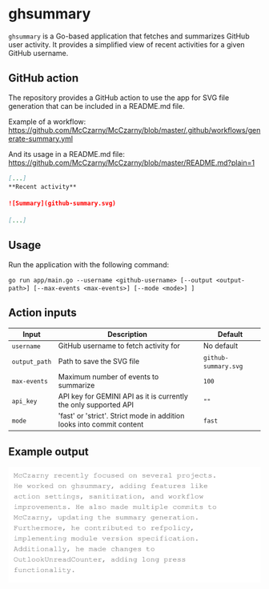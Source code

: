 # ghsummary

`ghsummary` is a Go-based application that fetches and summarizes GitHub user activity. It provides a simplified view of recent activities for a given GitHub username.

## GitHub action

The repository provides a GitHub action to use the app for SVG file generation that can be included in a README.md file.

Example of a workflow:
https://github.com/McCzarny/McCzarny/blob/master/.github/workflows/generate-summary.yml

And its usage in a README.md file:
https://github.com/McCzarny/McCzarny/blob/master/README.md?plain=1

```markdown
[...]
**Recent activity**

![Summary](github-summary.svg)

[...]
```

## Usage

Run the application with the following command:
```shell
go run app/main.go --username <github-username> [--output <output-path>] [--max-events <max-events>] [--mode <mode>] ]
```

## Action inputs
| Input         | Description                                                           | Default              |
|---------------|-----------------------------------------------------------------------|----------------------|
| `username`    | GitHub username to fetch activity for                                 | No default           |
| `output_path` | Path to save the SVG file                                             | `github-summary.svg` |
| `max-events`  | Maximum number of events to summarize                                 | `100`                |
| `api_key`     | API key for GEMINI API as it is currently the only supported API      | `""`                 |
| `mode`        | 'fast' or 'strict'. Strict mode in addition looks into commit content | `fast`               |

## Example output

![Summary](doc/summary.svg)
